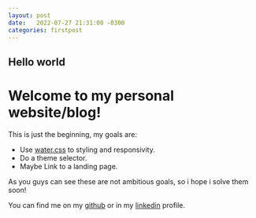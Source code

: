```yaml
---
layout: post
date:   2022-07-27 21:31:00 -0300
categories: firstpost
---
```


## Hello world

# Welcome to my personal website/blog!

This is just the beginning, my goals are:

* Use [water.css] to styling and responsivity.
* Do a theme selector.
* Maybe Link to a landing page.

As you guys can see these are not ambitious goals, so i hope i solve them soon! 

You can find me on my [github] or in my [linkedin] profile.

[github]: https://github.com/vitormiura
[linkedin]: https://www.linkedin.com/in/vitormiura/
[water.css]: https://watercss.kognise.dev/